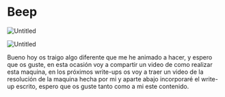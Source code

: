 # Beep

![Untitled](Beep%20523def87b6cd46ebb15e3767f5b92a78/Untitled.png)

![Untitled](Beep%20523def87b6cd46ebb15e3767f5b92a78/Untitled%201.png)

Bueno hoy os traigo algo diferente que me he animado a hacer, y espero que os guste, en esta ocasión voy a compartir un video de como realizar esta maquina, en los próximos write-ups os voy a traer un video de la resolución de la maquina hecha por mi y aparte abajo incorporaré el write-up escrito, espero que os guste tanto como a mi este contenido.
